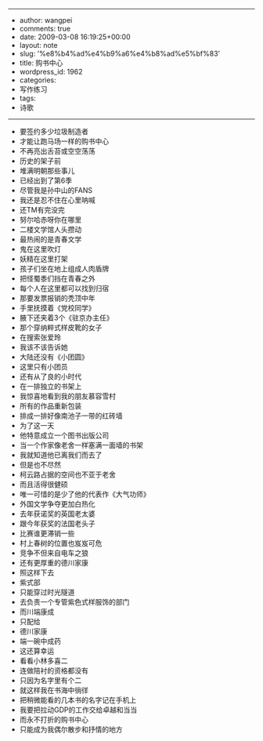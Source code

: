 - --
- author: wangpei
- comments: true
- date: 2009-03-08 16:19:25+00:00
- layout: note
- slug: '%e8%b4%ad%e4%b9%a6%e4%b8%ad%e5%bf%83'
- title: 购书中心
- wordpress_id: 1962
- categories:
- 写作练习
- tags:
- 诗歌
- --
- 要签约多少垃圾制造者
- 才能让跑马场一样的购书中心
- 不再亮出舌苔或空空荡荡
- 历史的架子前
- 堆满明朝那些事儿
- 已经出到了第6季
- 尽管我是孙中山的FANS
- 我还是忍不住在心里呐喊
- 还TM有完没完
- 努尔哈赤呀你在哪里
- 二楼文学馆人头攒动
- 最热闹的是青春文学
- 鬼在这里吹灯
- 妖精在这里打架
- 孩子们坐在地上组成人肉盾牌
- 把怪蜀黍们挡在青春之外
- 每个人在这里都可以找到归宿
- 那要发票报销的秃顶中年
- 手里抚摸着《党校同学》
- 腋下还夹着3个《驻京办主任》
- 那个穿纳粹式样皮靴的女子
- 在搜索张爱玲
- 我该不该告诉她
- 大陆还没有《小团圆》
- 这里只有小团员
- 还有从了良的小时代
- 在一排独立的书架上
- 我惊喜地看到我的朋友慕容雪村
- 所有的作品重新包装
- 排成一排好像南池子一带的红砖墙
- 为了这一天
- 他特意成立一个图书出版公司
- 当一个作家像老舍一样塞满一面墙的书架
- 我就知道他已离我们而去了
- 但是也不尽然
- 柯云路占据的空间也不亚于老舍
- 而且活得很健硕
- 唯一可惜的是少了他的代表作《大气功师》
- 外国文学争夺更加白热化
- 去年获诺奖的英国老太婆
- 跟今年获奖的法国老头子
- 比赛谁更滞销一些
- 村上春树的位置也岌岌可危
- 竞争不但来自电车之狼
- 还有更厚重的德川家康
- 照这样下去
- 紫式部
- 只能穿过时光隧道
- 去负责一个专管紫色式样服饰的部门
- 而川端康成
- 只配给
- 德川家康
- 端一碗中成药
- 这还算幸运
- 看看小林多喜二
- 连做陪衬的资格都没有
- 只因为名字里有个二
- 就这样我在书海中徜徉
- 把稍微能看的几本书的名字记在手机上
- 我要把拉动GDP的工作交给卓越和当当
- 而永不打折的购书中心
- 只能成为我偶尔散步和抒情的地方
